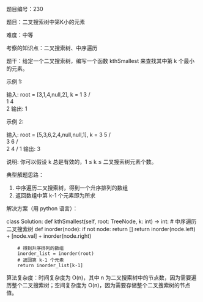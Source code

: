 题目编号：230

题目：二叉搜索树中第K小的元素

难度：中等

考察的知识点：二叉搜索树、中序遍历

题干：给定一个二叉搜索树，编写一个函数 kthSmallest 来查找其中第 k 个最小的元素。

示例 1:

输入: root = [3,1,4,null,2], k = 1
   3
  / \
 1   4
  \
   2
输出: 1

示例 2:

输入: root = [5,3,6,2,4,null,null,1], k = 3
       5
      / \
     3   6
    / \
   2   4
  /
 1
输出: 3

说明:
你可以假设 k 总是有效的，1 ≤ k ≤ 二叉搜索树元素个数。

典型解题思路：

1. 中序遍历二叉搜索树，得到一个升序排列的数组
2. 返回数组中第 k-1 个元素即为所求

解决方案（用 python 语言）：

class Solution:
    def kthSmallest(self, root: TreeNode, k: int) -> int:
        # 中序遍历二叉搜索树
        def inorder(node):
            if not node:
                return []
            return inorder(node.left) + [node.val] + inorder(node.right)
        
        # 得到升序排列的数组
        inorder_list = inorder(root)
        # 返回第 k-1 个元素
        return inorder_list[k-1]

算法复杂度：时间复杂度为 O(n)，其中 n 为二叉搜索树中的节点数，因为需要遍历整个二叉搜索树；空间复杂度为 O(n)，因为需要存储整个二叉搜索树的节点值。